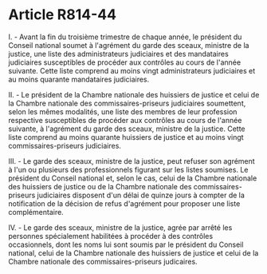 # Article R814-44

<p>I. - Avant la fin du troisième trimestre de chaque année, le président du Conseil national soumet à l'agrément du garde des sceaux, ministre de la justice, une liste des administrateurs judiciaires et des mandataires judiciaires susceptibles de procéder aux contrôles au cours de l'année suivante. Cette liste comprend au moins vingt administrateurs judiciaires et au moins quarante mandataires judiciaires.</p><p>II. - Le président de la Chambre nationale des huissiers de justice et celui de la Chambre nationale des commissaires-priseurs judiciaires soumettent, selon les mêmes modalités, une liste des membres de leur profession respective susceptibles de procéder aux contrôles au cours de l'année suivante, à l'agrément du garde des sceaux, ministre de la justice. Cette liste comprend au moins quarante huissiers de justice et au moins vingt commissaires-priseurs judiciaires.</p><p>III. - Le garde des sceaux, ministre de la justice, peut refuser son agrément à l'un ou plusieurs des professionnels figurant sur les listes soumises. Le président du Conseil national et, selon le cas, celui de la Chambre nationale des huissiers de justice ou de la Chambre nationale des commissaires-priseurs judiciaires disposent d'un délai de quinze jours à compter de la notification de la décision de refus d'agrément pour proposer une liste complémentaire.</p><p>IV. - Le garde des sceaux, ministre de la justice, agrée par arrêté les personnes spécialement habilitées à procéder à des contrôles occasionnels, dont les noms lui sont soumis par le président du Conseil national, celui de la Chambre nationale des huissiers de justice et celui de la Chambre nationale des commissaires-priseurs judicaires.</p>